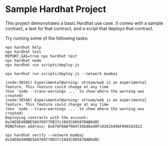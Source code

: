 # Sample Hardhat Project

This project demonstrates a basic Hardhat use case. It comes with a sample contract, a test for that contract, and a script that deploys that contract.

Try running some of the following tasks:

```shell
npx hardhat help
npx hardhat test
REPORT_GAS=true npx hardhat test
npx hardhat node
npx hardhat run scripts/deploy.js

npx hardhat run scripts/deploy.js --network mumbai

(node:38542) ExperimentalWarning: stream/web is an experimental feature. This feature could change at any time
(Use `node --trace-warnings ...` to show where the warning was created)
(node:38546) ExperimentalWarning: stream/web is an experimental feature. This feature could change at any time
(Use `node --trace-warnings ...` to show where the warning was created)
Deploying contracts with the account: 0x34E8E400BE58476977EB37c18d3C005878AB6d0C
MINGToken address: 0x076F0A8f984735b86a40FcD2615496F896542822

npx hardhat verify --network mumbai 0x34E8E400BE58476977EB37c18d3C005878AB6d0C


```
